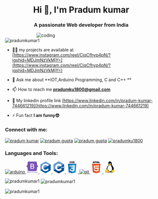 <h1 align="center">Hi 👋, I'm Pradum kumar</h1>
<h3 align="center">A passionate Web developer from India</h3>


<img align="right" alt="coding" width="400" src="https://cdn.dribbble.com/users/926537/screenshots/4502924/python-2.gif" >

<p align="left"> <img src="https://komarev.com/ghpvc/?username=pradumkumar1&label=Profile%20views&color=0e75b6&style=flat" alt="pradumkumar1" /> </p>

- 👨‍💻 my projects are available at [https://www.instagram.com/reel/CiqCfhyp4pN/?igshid=MDJmNzVkMjY=](https://www.instagram.com/reel/CiqCfhyp4pN/?igshid=MDJmNzVkMjY=)

- 💬 Ask me about **IOT,Arduino Programming, C and C++ **

- 📫 How to reach me **pradumku1800@gmail.com**

- 📄 My linkedin profile link [https://www.linkedin.com/in/pradum-kumar-744661219](https://www.linkedin.com/in/pradum-kumar-744661219)

- ⚡ Fun fact **I am funny😎**

<h3 align="left">Connect with me:</h3>
<p align="left">
<a href="https://linkedin.com/in/pradum kumar" target="blank"><img align="center" src="https://raw.githubusercontent.com/rahuldkjain/github-profile-readme-generator/master/src/images/icons/Social/linked-in-alt.svg" alt="pradum kumar" height="30" width="40" /></a>
<a href="https://fb.com/pradum gupta" target="blank"><img align="center" src="https://raw.githubusercontent.com/rahuldkjain/github-profile-readme-generator/master/src/images/icons/Social/facebook.svg" alt="pradum gupta" height="30" width="40" /></a>
<a href="https://instagram.com/pradum gupta" target="blank"><img align="center" src="https://raw.githubusercontent.com/rahuldkjain/github-profile-readme-generator/master/src/images/icons/Social/instagram.svg" alt="pradum gupta" height="30" width="40" /></a>
<a href="https://www.hackerrank.com/pradumku1800" target="blank"><img align="center" src="https://raw.githubusercontent.com/rahuldkjain/github-profile-readme-generator/master/src/images/icons/Social/hackerrank.svg" alt="pradumku1800" height="30" width="40" /></a>
</p>

<h3 align="left">Languages and Tools:</h3>
<p align="left"> <a href="https://www.arduino.cc/" target="_blank" rel="noreferrer"> <img src="https://cdn.worldvectorlogo.com/logos/arduino-1.svg" alt="arduino" width="40" height="40"/> </a> <a href="https://getbootstrap.com" target="_blank" rel="noreferrer"> <img src="https://raw.githubusercontent.com/devicons/devicon/master/icons/bootstrap/bootstrap-plain-wordmark.svg" alt="bootstrap" width="40" height="40"/> </a> <a href="https://www.cprogramming.com/" target="_blank" rel="noreferrer"> <img src="https://raw.githubusercontent.com/devicons/devicon/master/icons/c/c-original.svg" alt="c" width="40" height="40"/> </a> <a href="https://www.w3schools.com/cpp/" target="_blank" rel="noreferrer"> <img src="https://raw.githubusercontent.com/devicons/devicon/master/icons/cplusplus/cplusplus-original.svg" alt="cplusplus" width="40" height="40"/> </a> <a href="https://www.w3schools.com/css/" target="_blank" rel="noreferrer"> <img src="https://raw.githubusercontent.com/devicons/devicon/master/icons/css3/css3-original-wordmark.svg" alt="css3" width="40" height="40"/> </a> <a href="https://git-scm.com/" target="_blank" rel="noreferrer"> <img src="https://www.vectorlogo.zone/logos/git-scm/git-scm-icon.svg" alt="git" width="40" height="40"/> </a> <a href="https://www.w3.org/html/" target="_blank" rel="noreferrer"> <img src="https://raw.githubusercontent.com/devicons/devicon/master/icons/html5/html5-original-wordmark.svg" alt="html5" width="40" height="40"/> </a> <a href="https://www.linux.org/" target="_blank" rel="noreferrer"> <img src="https://raw.githubusercontent.com/devicons/devicon/master/icons/linux/linux-original.svg" alt="linux" width="40" height="40"/> </a> </p>

<p><img align="left" src="https://github-readme-stats.vercel.app/api/top-langs?username=pradumkumar1&show_icons=true&locale=en&layout=compact" alt="pradumkumar1" /></p>

<p>&nbsp;<img align="center" src="https://github-readme-stats.vercel.app/api?username=pradumkumar1&show_icons=true&locale=en" alt="pradumkumar1" /></p>

<p><img align="center" src="https://github-readme-streak-stats.herokuapp.com/?user=pradumkumar1&" alt="pradumkumar1" /></p>
